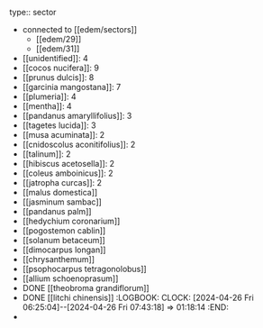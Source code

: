 type:: sector

- connected to [[edem/sectors]]
	- [[edem/29]]
	- [[edem/31]]
- [[unidentified]]: 4
- [[cocos nucifera]]: 9
- [[prunus dulcis]]: 8
- [[garcinia mangostana]]: 7
- [[plumeria]]: 4
- [[mentha]]: 4
- [[pandanus amaryllifolius]]: 3
- [[tagetes lucida]]: 3
- [[musa acuminata]]: 2
- [[cnidoscolus aconitifolius]]: 2
- [[talinum]]: 2
- [[hibiscus acetosella]]: 2
- [[coleus amboinicus]]: 2
- [[jatropha curcas]]: 2
- [[malus domestica]]
- [[jasminum sambac]]
- [[pandanus palm]]
- [[hedychium coronarium]]
- [[pogostemon cablin]]
- [[solanum betaceum]]
- [[dimocarpus longan]]
- [[chrysanthemum]]
- [[psophocarpus tetragonolobus]]
- [[allium schoenoprasum]]
- DONE [[theobroma grandiflorum]]
- DONE [[litchi chinensis]]
  :LOGBOOK:
  CLOCK: [2024-04-26 Fri 06:25:04]--[2024-04-26 Fri 07:43:18] =>  01:18:14
  :END:
-
